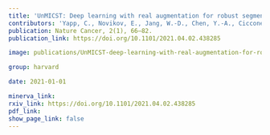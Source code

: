 ```yaml
---
title: 'UnMICST: Deep learning with real augmentation for robust segmentation of highly multiplexed images of human tissues'
contributors: 'Yapp, C., Novikov, E., Jang, W.-D., Chen, Y.-A., Cicconet, M., Maliga, Z., Jacobson, C. A., Wei, D., Santagata, S., Pfister, H., & Sorger, P. K. (2021).'
publication: Nature Cancer, 2(1), 66–82.
publication_link: https://doi.org/10.1101/2021.04.02.438285

image: publications/UnMICST-deep-learning-with-real-augmentation-for-robust-segmentation-of-highly-multiplexed-images-of-human-tissues.PNG

group: harvard

date: 2021-01-01

minerva_link:
rxiv_link: https://doi.org/10.1101/2021.04.02.438285
pdf_link:
show_page_link: false
---
```

